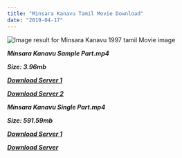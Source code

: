 ```yaml
---
title: "Minsara Kanavu Tamil Movie Download"
date: "2019-04-17"
---
```


![Image result for Minsara Kanavu 1997 tamil Movie image](https://www.filmibeat.com/img/220x100x275/popcorn/movie_posters/minsara-kanavu-20170403170747-6339.jpg)

**_Minsara Kanavu Sample Part.mp4_**

**_Size: 3.96mb_**

**_[Download Server 1](http://b8.wetransfer.vip/files/{001906e6a029aa7b73d4a7534ffe44de21d3d443868dbd2fabdf209edab59abd}20Actor{001906e6a029aa7b73d4a7534ffe44de21d3d443868dbd2fabdf209edab59abd}20Hits{001906e6a029aa7b73d4a7534ffe44de21d3d443868dbd2fabdf209edab59abd}20Collection/Prabhu{001906e6a029aa7b73d4a7534ffe44de21d3d443868dbd2fabdf209edab59abd}20Deva{001906e6a029aa7b73d4a7534ffe44de21d3d443868dbd2fabdf209edab59abd}20Movies{001906e6a029aa7b73d4a7534ffe44de21d3d443868dbd2fabdf209edab59abd}20Collections/Minsara{001906e6a029aa7b73d4a7534ffe44de21d3d443868dbd2fabdf209edab59abd}20Kanavu{001906e6a029aa7b73d4a7534ffe44de21d3d443868dbd2fabdf209edab59abd}20(1997)/Minsara{001906e6a029aa7b73d4a7534ffe44de21d3d443868dbd2fabdf209edab59abd}20Kanavu{001906e6a029aa7b73d4a7534ffe44de21d3d443868dbd2fabdf209edab59abd}20(1997){001906e6a029aa7b73d4a7534ffe44de21d3d443868dbd2fabdf209edab59abd}20Sample{001906e6a029aa7b73d4a7534ffe44de21d3d443868dbd2fabdf209edab59abd}20HD.mp4)_**

**_[Download Server 2](http://b8.wetransfer.vip/files/{001906e6a029aa7b73d4a7534ffe44de21d3d443868dbd2fabdf209edab59abd}20Actor{001906e6a029aa7b73d4a7534ffe44de21d3d443868dbd2fabdf209edab59abd}20Hits{001906e6a029aa7b73d4a7534ffe44de21d3d443868dbd2fabdf209edab59abd}20Collection/Prabhu{001906e6a029aa7b73d4a7534ffe44de21d3d443868dbd2fabdf209edab59abd}20Deva{001906e6a029aa7b73d4a7534ffe44de21d3d443868dbd2fabdf209edab59abd}20Movies{001906e6a029aa7b73d4a7534ffe44de21d3d443868dbd2fabdf209edab59abd}20Collections/Minsara{001906e6a029aa7b73d4a7534ffe44de21d3d443868dbd2fabdf209edab59abd}20Kanavu{001906e6a029aa7b73d4a7534ffe44de21d3d443868dbd2fabdf209edab59abd}20(1997)/Minsara{001906e6a029aa7b73d4a7534ffe44de21d3d443868dbd2fabdf209edab59abd}20Kanavu{001906e6a029aa7b73d4a7534ffe44de21d3d443868dbd2fabdf209edab59abd}20(1997){001906e6a029aa7b73d4a7534ffe44de21d3d443868dbd2fabdf209edab59abd}20Sample{001906e6a029aa7b73d4a7534ffe44de21d3d443868dbd2fabdf209edab59abd}20HD.mp4)_**

**_Minsara Kanavu Single Part.mp4_**

**_Size: 591.59mb_**

[](https://www.blogger.com/blogger.g?blogID=703035187876059377)

**_[Download Server 1](http://b8.wetransfer.vip/files/{001906e6a029aa7b73d4a7534ffe44de21d3d443868dbd2fabdf209edab59abd}20Actor{001906e6a029aa7b73d4a7534ffe44de21d3d443868dbd2fabdf209edab59abd}20Hits{001906e6a029aa7b73d4a7534ffe44de21d3d443868dbd2fabdf209edab59abd}20Collection/Prabhu{001906e6a029aa7b73d4a7534ffe44de21d3d443868dbd2fabdf209edab59abd}20Deva{001906e6a029aa7b73d4a7534ffe44de21d3d443868dbd2fabdf209edab59abd}20Movies{001906e6a029aa7b73d4a7534ffe44de21d3d443868dbd2fabdf209edab59abd}20Collections/Minsara{001906e6a029aa7b73d4a7534ffe44de21d3d443868dbd2fabdf209edab59abd}20Kanavu{001906e6a029aa7b73d4a7534ffe44de21d3d443868dbd2fabdf209edab59abd}20(1997)/Minsara{001906e6a029aa7b73d4a7534ffe44de21d3d443868dbd2fabdf209edab59abd}20Kanavu{001906e6a029aa7b73d4a7534ffe44de21d3d443868dbd2fabdf209edab59abd}20(1997){001906e6a029aa7b73d4a7534ffe44de21d3d443868dbd2fabdf209edab59abd}20Single{001906e6a029aa7b73d4a7534ffe44de21d3d443868dbd2fabdf209edab59abd}20Part{001906e6a029aa7b73d4a7534ffe44de21d3d443868dbd2fabdf209edab59abd}20HD.mp4)_**

**_[Download Server](http://b8.wetransfer.vip/files/{001906e6a029aa7b73d4a7534ffe44de21d3d443868dbd2fabdf209edab59abd}20Actor{001906e6a029aa7b73d4a7534ffe44de21d3d443868dbd2fabdf209edab59abd}20Hits{001906e6a029aa7b73d4a7534ffe44de21d3d443868dbd2fabdf209edab59abd}20Collection/Prabhu{001906e6a029aa7b73d4a7534ffe44de21d3d443868dbd2fabdf209edab59abd}20Deva{001906e6a029aa7b73d4a7534ffe44de21d3d443868dbd2fabdf209edab59abd}20Movies{001906e6a029aa7b73d4a7534ffe44de21d3d443868dbd2fabdf209edab59abd}20Collections/Minsara{001906e6a029aa7b73d4a7534ffe44de21d3d443868dbd2fabdf209edab59abd}20Kanavu{001906e6a029aa7b73d4a7534ffe44de21d3d443868dbd2fabdf209edab59abd}20(1997)/Minsara{001906e6a029aa7b73d4a7534ffe44de21d3d443868dbd2fabdf209edab59abd}20Kanavu{001906e6a029aa7b73d4a7534ffe44de21d3d443868dbd2fabdf209edab59abd}20(1997){001906e6a029aa7b73d4a7534ffe44de21d3d443868dbd2fabdf209edab59abd}20Single{001906e6a029aa7b73d4a7534ffe44de21d3d443868dbd2fabdf209edab59abd}20Part{001906e6a029aa7b73d4a7534ffe44de21d3d443868dbd2fabdf209edab59abd}20HD.mp4)_**
